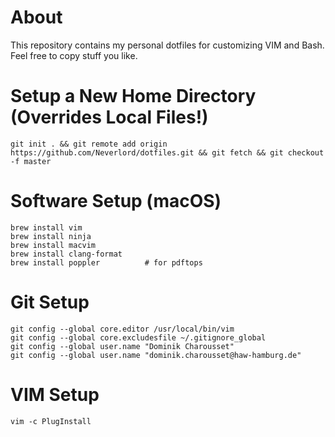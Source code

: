 # About

This repository contains my personal dotfiles for customizing VIM and Bash.
Feel free to copy stuff you like.

# Setup a New Home Directory (Overrides Local Files!)

```
git init . && git remote add origin https://github.com/Neverlord/dotfiles.git && git fetch && git checkout -f master
```

# Software Setup (macOS)

```
brew install vim
brew install ninja
brew install macvim
brew install clang-format
brew install poppler          # for pdftops
```

# Git Setup

```
git config --global core.editor /usr/local/bin/vim
git config --global core.excludesfile ~/.gitignore_global
git config --global user.name "Dominik Charousset"
git config --global user.name "dominik.charousset@haw-hamburg.de"
```

# VIM Setup

```
vim -c PlugInstall
```

